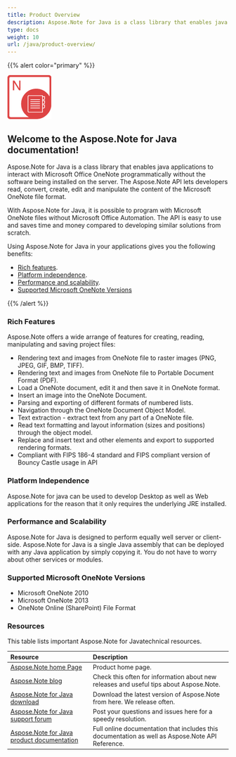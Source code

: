 ```yaml
---
title: Product Overview
description: Aspose.Note for Java is a class library that enables java applications to interact with Microsoft Office OneNote programmatically without the software being installed on the server.
type: docs
weight: 10
url: /java/product-overview/
---
```


{{% alert color="primary" %}} 

![todo:image_alt_text](product-overview_1.png)
## **Welcome to the Aspose.Note for Java documentation!**
Aspose.Note for Java is a class library that enables java applications to interact with Microsoft Office OneNote programmatically without the software being installed on the server. The Aspose.Note API lets developers read, convert, create, edit and manipulate the content of the Microsoft OneNote file format.

With Aspose.Note for Java, it is possible to program with Microsoft OneNote files without Microsoft Office Automation. The API is easy to use and saves time and money compared to developing similar solutions from scratch.

Using Aspose.Note for Java in your applications gives you the following benefits:

- [Rich features](/note/java/product-overview/).
- [Platform independence](/note/java/product-overview/).
- [Performance and scalability](/note/java/product-overview/).
- [Supported Microsoft OneNote Versions](/note/java/product-overview/)

{{% /alert %}} 
### **Rich Features**
Aspose.Note offers a wide arrange of features for creating, reading, manipulating and saving project files:

- Rendering text and images from OneNote file to raster images (PNG, JPEG, GIF, BMP, TIFF).
- Rendering text and images from OneNote file to Portable Document Format (PDF).
- Load a OneNote document, edit it and then save it in OneNote format.
- Insert an image into the OneNote Document.
- Parsing and exporting of different formats of numbered lists.
- Navigation through the OneNote Document Object Model.
- Text extraction - extract text from any part of a OneNote file.
- Read text formatting and layout information (sizes and positions) through the object model.
- Replace and insert text and other elements and export to supported rendering formats.
- Compliant with FIPS 186-4 standard and FIPS compliant version of Bouncy Castle usage in API
### **Platform Independence**
Aspose.Note for java can be used to develop Desktop as well as Web applications for the reason that it only requires the underlying JRE installed.
### **Performance and Scalability**
Aspose.Note for Java is designed to perform equally well server or client-side. Aspose.Note for Java is a single Java assembly that can be deployed with any Java application by simply copying it. You do not have to worry about other services or modules.
### **Supported Microsoft OneNote Versions**
- Microsoft OneNote 2010
- Microsoft OneNote 2013
- OneNote Online (SharePoint) File Format
### **Resources**
This table lists important Aspose.Note for Javatechnical resources.

|**Resource**|**Description**|
| :- | :- |
|[Aspose.Note home Page](https://products.aspose.com/note/java/)|Product home page.|
|[Aspose.Note blog](https://blog.aspose.com/category/note/)|Check this often for information about new releases and useful tips about Aspose.Note.|
|[Aspose.Note for Java download](https://downloads.aspose.com/note/java)|Download the latest version of Aspose.Note from here. We release often.|
|[Aspose.Note for Java support forum](https://forum.aspose.com/c/note/28)|Post your questions and issues here for a speedy resolution.|
|[Aspose.Note for Java product documentation](https://docs.aspose.com/note/java/)|Full online documentation that includes this documentation as well as Aspose.Note API Reference.|

